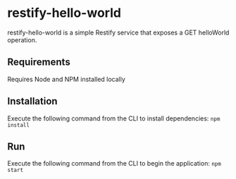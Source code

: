 # restify-hello-world
restify-hello-world is a simple Restify service that exposes a GET helloWorld operation.


## Requirements
Requires Node and NPM installed locally

## Installation
Execute the following command from the CLI to install dependencies:
`npm install`

## Run
Execute the following command from the CLI to begin the application:
`npm start`
